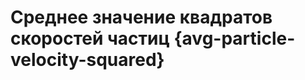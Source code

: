 # Среднее значение квадратов скоростей частиц {avg-particle-velocity-squared}

<script setup>
const variables_1 = [
    "avg_particle_velocity_squared",
    "boltzmann_constant",
    "kelvin_temperature",
    "mass_of_particle"
];
</script>
<Formula :variables="variables_1" content="\langle v^2 \rangle = \frac{3kT}{m_0}"/>
